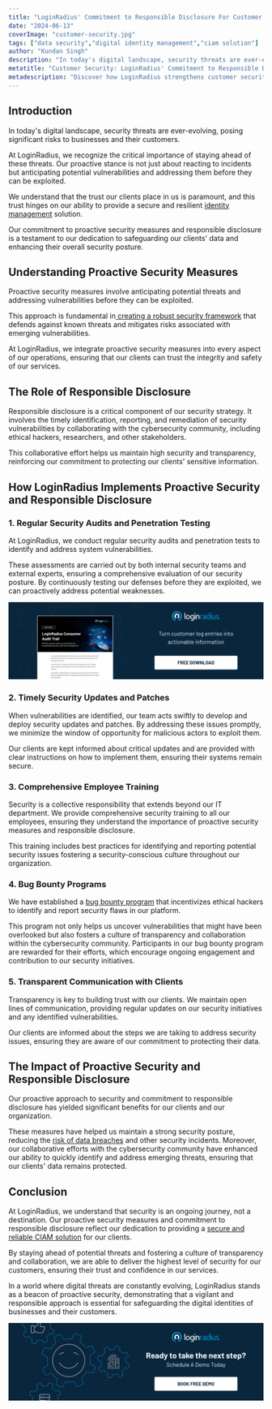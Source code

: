 ```yaml
---
title: "LoginRadius' Commitment to Responsible Disclosure For Customer Security"
date: "2024-06-13"
coverImage: "customer-security.jpg"
tags: ["data security","digital identity management","ciam solution"]
author: "Kundan Singh"
description: "In today's digital landscape, security threats are ever-evolving, posing significant risks to businesses and their customers. At LoginRadius, we recognize the critical importance of staying ahead of these threats. Our commitment to proactive security measures and responsible disclosure is a testament to our dedication to safeguarding our clients' data and enhancing their overall security posture."
metatitle: "Customer Security: LoginRadius' Commitment to Responsible Disclosure"
metadescription: "Discover how LoginRadius strengthens customer security through proactive measures and responsible disclosure, safeguarding client data."
---
```

## Introduction

In today's digital landscape, security threats are ever-evolving, posing significant risks to businesses and their customers. 

At LoginRadius, we recognize the critical importance of staying ahead of these threats. Our proactive stance is not just about reacting to incidents but anticipating potential vulnerabilities and addressing them before they can be exploited. 

We understand that the trust our clients place in us is paramount, and this trust hinges on our ability to provide a secure and resilient [identity management](https://www.loginradius.com/blog/identity/customer-identity-and-access-management/) solution.

Our commitment to proactive security measures and responsible disclosure is a testament to our dedication to safeguarding our clients' data and enhancing their overall security posture.

## Understanding Proactive Security Measures

Proactive security measures involve anticipating potential threats and addressing vulnerabilities before they can be exploited. 

This approach is fundamental in[ creating a robust security framework](https://www.loginradius.com/customer-security/) that defends against known threats and mitigates risks associated with emerging vulnerabilities. 

At LoginRadius, we integrate proactive security measures into every aspect of our operations, ensuring that our clients can trust the integrity and safety of our services.

## The Role of Responsible Disclosure

Responsible disclosure is a critical component of our security strategy. It involves the timely identification, reporting, and remediation of security vulnerabilities by collaborating with the cybersecurity community, including ethical hackers, researchers, and other stakeholders. 

This collaborative effort helps us maintain high security and transparency, reinforcing our commitment to protecting our clients' sensitive information. 

## How LoginRadius Implements Proactive Security and Responsible Disclosure

### 1. Regular Security Audits and Penetration Testing

At LoginRadius, we conduct regular security audits and penetration tests to identify and address system vulnerabilities. 

These assessments are carried out by both internal security teams and external experts, ensuring a comprehensive evaluation of our security posture. By continuously testing our defenses before they are exploited, we can proactively address potential weaknesses.

[![DS-LR-consumer-audit-trail](DS-LR-consumer-audit-trail.png)](https://www.loginradius.com/resource/datasheet/consumer-audit-trail-information/)

### 2. Timely Security Updates and Patches

When vulnerabilities are identified, our team acts swiftly to develop and deploy security updates and patches. By addressing these issues promptly, we minimize the window of opportunity for malicious actors to exploit them. 

Our clients are kept informed about critical updates and are provided with clear instructions on how to implement them, ensuring their systems remain secure.

### 3. Comprehensive Employee Training

Security is a collective responsibility that extends beyond our IT department. We provide comprehensive security training to all our employees, ensuring they understand the importance of proactive security measures and responsible disclosure. 

This training includes best practices for identifying and reporting potential security issues fostering a security-conscious culture throughout our organization.

### 4. Bug Bounty Programs

We have established a [bug bounty program](https://www.loginradius.com/bug-bounty/) that incentivizes ethical hackers to identify and report security flaws in our platform. 

This program not only helps us uncover vulnerabilities that might have been overlooked but also fosters a culture of transparency and collaboration within the cybersecurity community. Participants in our bug bounty program are rewarded for their efforts, which encourage ongoing engagement and contribution to our security initiatives.

### 5. Transparent Communication with Clients

Transparency is key to building trust with our clients. We maintain open lines of communication, providing regular updates on our security initiatives and any identified vulnerabilities. 

Our clients are informed about the steps we are taking to address security issues, ensuring they are aware of our commitment to protecting their data.

## The Impact of Proactive Security and Responsible Disclosure

Our proactive approach to security and commitment to responsible disclosure has yielded significant benefits for our clients and our organization. 

These measures have helped us maintain a strong security posture, reducing the [risk of data breaches](https://www.loginradius.com/blog/identity/how-to-handle-data-breaches/) and other security incidents. Moreover, our collaborative efforts with the cybersecurity community have enhanced our ability to quickly identify and address emerging threats, ensuring that our clients' data remains protected.

## Conclusion

At LoginRadius, we understand that security is an ongoing journey, not a destination. Our proactive security measures and commitment to responsible disclosure reflect our dedication to providing a [secure and reliable CIAM solution](https://www.loginradius.com/) for our clients. 

By staying ahead of potential threats and fostering a culture of transparency and collaboration, we are able to deliver the highest level of security for our customers, ensuring their trust and confidence in our services.

In a world where digital threats are constantly evolving, LoginRadius stands as a beacon of proactive security, demonstrating that a vigilant and responsible approach is essential for safeguarding the digital identities of businesses and their customers.

[![book-a-demo-loginradius](../../assets/book-a-demo-loginradius.png)](https://www.loginradius.com/book-a-demo/)
